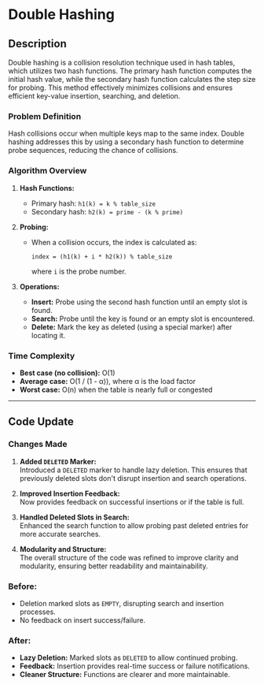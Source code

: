 # Double Hashing

## Description

Double hashing is a collision resolution technique used in hash tables, which utilizes two hash functions. The primary hash function computes the initial hash value, while the secondary hash function calculates the step size for probing. This method effectively minimizes collisions and ensures efficient key-value insertion, searching, and deletion.

### Problem Definition

Hash collisions occur when multiple keys map to the same index. Double hashing addresses this by using a secondary hash function to determine probe sequences, reducing the chance of collisions.

### Algorithm Overview

1. **Hash Functions:**
   - Primary hash: `h1(k) = k % table_size`
   - Secondary hash: `h2(k) = prime - (k % prime)`

2. **Probing:**
   - When a collision occurs, the index is calculated as:
     ```
     index = (h1(k) + i * h2(k)) % table_size
     ```
     where `i` is the probe number.

3. **Operations:**
   - **Insert:** Probe using the second hash function until an empty slot is found.
   - **Search:** Probe until the key is found or an empty slot is encountered.
   - **Delete:** Mark the key as deleted (using a special marker) after locating it.

### Time Complexity

- **Best case (no collision):** O(1)
- **Average case:** O(1 / (1 - α)), where α is the load factor
- **Worst case:** O(n) when the table is nearly full or congested

---

## Code Update

### Changes Made

1. **Added `DELETED` Marker:**  
   Introduced a `DELETED` marker to handle lazy deletion. This ensures that previously deleted slots don't disrupt insertion and search operations.
   
2. **Improved Insertion Feedback:**  
   Now provides feedback on successful insertions or if the table is full.

3. **Handled Deleted Slots in Search:**  
   Enhanced the search function to allow probing past deleted entries for more accurate searches.

4. **Modularity and Structure:**  
   The overall structure of the code was refined to improve clarity and modularity, ensuring better readability and maintainability.

### Before:

- Deletion marked slots as `EMPTY`, disrupting search and insertion processes.
- No feedback on insert success/failure.

### After:

- **Lazy Deletion:** Marked slots as `DELETED` to allow continued probing.
- **Feedback:** Insertion provides real-time success or failure notifications.
- **Cleaner Structure:** Functions are clearer and more maintainable.

